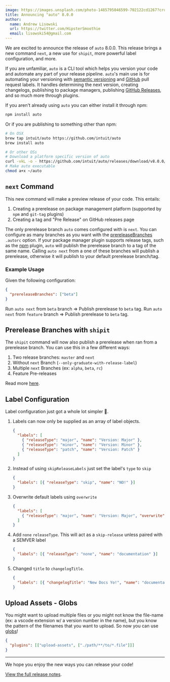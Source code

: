 ```yaml
---
image: https://images.unsplash.com/photo-1485795046599-702122cd1267?crop=entropy&cs=tinysrgb&fit=crop&fm=jpg&h=500&ixid=eyJhcHBfaWQiOjF9&ixlib=rb-1.2.1&q=80&w=1950
title: Announcing "auto" 8.0.0
author:
  name: Andrew Lisowski
  url: https://twitter.com/HipsterSmoothie
  email: lisowski54@gmail.com
---
```


We are excited to announce the release of `auto` 8.0.0.
This release brings a new command `next`, a new use for `shipit`, more powerful label configuration, and more.

If you are unfamiliar, `auto` is a CLI tool which helps you version your code and automate any part of your release pipeline.
`auto`'s main use is for automating your versioning with [semantic versioning](https://semver.org/) and [GitHub](https://github.com/) pull request labels.
It handles determining the next version, creating changelogs, publishing to package managers, publishing [GitHub Releases](https://help.github.com/en/github/administering-a-repository/about-releases), and so much more through plugins.

If you aren't already using `auto` you can either install it through npm:

```sh
npm install auto
```

Or if you are publishing to something other than npm:

```sh
# On OSX
brew tap intuit/auto https://github.com/intuit/auto
brew install auto

# Or other OSs
# Download a platform specific version of auto
curl -vkL -o - https://github.com/intuit/auto/releases/download/v8.0.0/auto-linux.gz | gunzip > ~/auto
# Make auto executable
chmod a+x ~/auto
```

## `next` Command

This new command will make a preview release of your code. This entails:

1. Creating a prerelease on package management platform (supported by `npm` and `git-tag` plugins)
2. Creating a tag and "Pre Release" on GitHub releases page

The only prerelease branch `auto` comes configured with is `next`.
You can configure as many branches as you want with the [prereleaseBranches](../pages/autorc.md#prerelease-branches) `.autorc` option.
If your package manager plugin supports release tags, such as the [npm](../../plugins/npm/README.md) plugin, `auto` will publish the prerelease branch to a tag of the same name.
Calling `auto next` from a one of these branches will publish a prerelease, otherwise it will publish to your default prerelease branch/tag.

### Example Usage

Given the following configuration:

```json
{
  "prereleaseBranches": ["beta"]
}
```

Run `auto next` from `beta` branch => Publish prerelease to `beta` tag.
Run `auto next` from `feature` branch => Publish prerelease to `beta` tag.

## Prerelease Branches with `shipit`

The `shipit` command will now also publish a prerelease when ran from a prerelease branch. You can use this in a few different ways:

1. Two release branches: `master` and `next`
2. Without `next` Branch (`--only-graduate-with-release-label`)
3. Multiple `next` Branches (ex: `alpha`, `beta`, `rc`)
4. Feature Pre-releases

Read more [here](../pages/generated/shipit.md#prereleases).

## Label Configuration

Label configuration just got a whole lot simpler 🎉.

1. Labels can now only be supplied as an array of label objects.

   ```json
   {
     "labels": [
       { "releaseType": "major", "name": "Version: Major" },
       { "releaseType": "minor", "name": "Version: Minor" },
       { "releaseType": "patch", "name": "Version: Patch" }
     ]
   }
   ```

2. Instead of using `skipReleaseLabels` just set the label's `type` to `skip`

   ```json
   {
     "labels": [{ "releaseType": "skip", "name": "NO!" }]
   }
   ```

3. Overwrite default labels using `overwrite`

   ```json
   {
     "labels": [
       { "releaseType": "major", "name": "Version: Major", "overwrite": true }
     ]
   }
   ```

4. Add `none` `releaseType`. This will act as a `skip-release` unless paired with a SEMVER label

   ```json
   {
     "labels": [{ "releaseType": "none", "name": "documentation" }]
   }
   ```

5. Changed `title` to `changelogTitle`.

   ```json
   {
     "labels": [{ "changelogTitle": "New Docs Yo!", "name": "documentation" }]
   }
   ```

## Upload Assets - Globs

You might want to upload multiple files or you might not know the file-name (ex: a vscode extension w/ a version number in the name), but you know the pattern of the filenames that you want to upload.
So now you can use [globs](https://github.com/mrmlnc/fast-glob#basic-syntax)!

```json
{
  "plugins": [["upload-assets", ["./path/**/to/*.file"]]]
}
```

---

We hope you enjoy the new ways you can release your code!

[View the full release notes](https://github.com/intuit/auto/releases/tag/v8.0.0).
